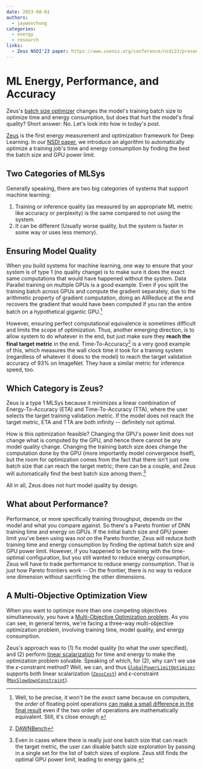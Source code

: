 ```yaml
---
date: 2023-08-01
authors:
  - jaywonchung
categories:
  - energy
  - research
links:
  - Zeus NSDI'23 paper: https://www.usenix.org/conference/nsdi23/presentation/you
---
```


# ML Energy, Performance, and Accuracy

Zeus's [batch size optimizer](https://ml.energy/zeus/optimize/batch_size_optimizer) changes the model's training batch size to optimize time and energy consumption, but does that hurt the model's final quality?
Short answer: No.
Let's look into how in today's post.

<!-- more -->

[Zeus](https://ml.energy/zeus) is the first energy measurement and optimization framework for Deep Learning.
In our [NSDI paper](https://www.usenix.org/conference/nsdi23/presentation/you), we introduce an algorithm to automatically optimize a training job's time and energy consumption by finding the best the batch size and GPU power limit.

## Two Categories of MLSys

Generally speaking, there are two big categories of systems that support machine learning:

1. Training or inference quality (as measured by an appropriate ML metric like accuracy or perplexity) is the same compared to not using the system.
2. It can be different (Usually worse quality, but the system is faster in some way or uses less memory).

## Ensuring Model Quality

When you build systems for machine learning, one way to ensure that your system is of type 1 (no quality change) is to make sure it does the exact same computations that would have happened without the system.
Data Parallel training on multiple GPUs is a good example.
Even if you split the training batch across GPUs and compute the gradient separately, due to the arithmetic property of gradient computation, doing an AllReduce at the end recovers the gradient that would have been computed if you ran the entire batch on a hypothetical gigantic GPU.[^1]

However, ensuring perfect computational equivalence is sometimes difficult and limits the scope of optimization.
Thus, another emerging direction, is to allow system to do whatever in the end, but just make sure they **reach the final target metric** in the end.
Time-To-Accuracy[^2] is a very good example of this, which measures the wall clock time it took for a training system (regardless of whatever it does to the model) to reach the target validation accuracy of 93% on ImageNet.
They have a similar metric for inference speed, too.

## Which Category is Zeus?

Zeus is a type 1 MLSys because it minimizes a linear combination of Energy-To-Accuracy (ETA) and Time-To-Accuracy (TTA), where the user selects the target training validation metric.
If the model does not reach the target metric, ETA and TTA are both infinity -- definitely not optimal.

How is this optimization feasible?
Changing the GPU's power limit does not change what is computed by the GPU, and hence there cannot be any model quality change.
Changing the training batch size does change the computation done by the GPU (more importantly model convergence itself), but the room for optimization comes from the fact that there isn't just one batch size that can reach the target metric; there can be a couple, and Zeus will automatically find the best batch size among them.[^3]

All in all, Zeus does not hurt model quality by design.

## What about Performance?

Performance, or more specifically training throughput, depends on the model and what you compare against.
So there's a Pareto frontier of DNN training time and energy on GPUs.
If the initial batch size and GPU power limit you've been using was *not* on the Pareto frontier, Zeus will reduce *both* training time and energy consumption by finding the optimal batch size and GPU power limit.
However, if you happened to be training with the time-optimal configuration, but you still wanted to reduce energy consumption, Zeus will have to trade performance to reduce energy consumption.
That is just how Pareto frontiers work -- On the frontier, there is no way to reduce one dimension without sacrificing the other dimensions.

## A Multi-Objective Optimization View

When you want to optimize more than one competing objectives simultaneously, you have a [Multi-Objective Optimization problem](https://en.wikipedia.org/wiki/Multi-objective_optimization).
As you can see, in general terms, we're facing a three-way multi-objective optimization problem, involving training time, model quality, and energy consumption.

Zeus's approach was to (1) fix model quality (to what the user specified), and (2) perform [linear scalarization](https://en.wikipedia.org/wiki/Multi-objective_optimization#Scalarizing) for time and energy to make the optimization problem solvable.
Speaking of which, for (2), why can't we use the $\epsilon$-constraint method?
Well, we can, and thus [`GlobalPowerLimitOptimizer`](https://ml.energy/zeus/getting_started/#globalpowerlimitoptimizer) supports both linear scalarization ([`ZeusCost`](https://ml.energy/zeus/reference/optimizer/power_limit/#zeus.optimizer.power_limit.ZeusCost)) and $\epsilon$-constraint ([`MaxSlowdownConstraint`](https://ml.energy/zeus/reference/optimizer/power_limit/#zeus.optimizer.power_limit.MaxSlowdownConstraint)).


[^1]: Well, to be precise, it won't be the *exact* same because on computers, the *order* of floating point operations [can make a small difference in the final result](https://en.wikipedia.org/wiki/Floating-point_arithmetic#Accuracy_problems) even if the two order of operations are mathematically equivalent. Still, it's close enough.
[^2]: [DAWNBench](https://dawn.cs.stanford.edu/benchmark/)
[^3]: Even in cases where there is really just one batch size that can reach the target metric, the user can disable batch size exploration by passing in a single set for the list of batch sizes of explore. Zeus still finds the optimal GPU power limit, leading to energy gains.
